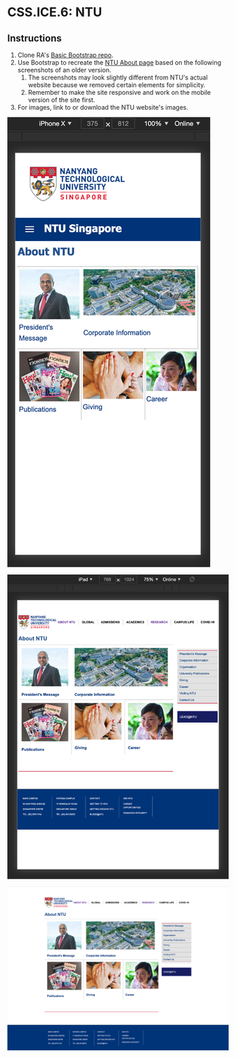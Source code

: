 # CSS.ICE.6: NTU

## Instructions

1. Clone RA's [Basic Bootstrap repo](https://github.com/rocketacademy/basic-bootstrap-bootcamp).
2. Use Bootstrap to recreate the [NTU About page](https://www.ntu.edu.sg/about-us) based on the following screenshots of an older version.
   1. The screenshots may look slightly different from NTU's actual website because we removed certain elements for simplicity.
   2. Remember to make the site responsive and work on the mobile version of the site first.
3. For images, link to or download the NTU website's images.

![Mobile View](../../../.gitbook/assets/screen-shot-2020-12-08-at-10.24.39-pm.png)

![Tablet View](../../../.gitbook/assets/screen-shot-2020-12-08-at-10.24.53-pm.png)

![Desktop View](../../../.gitbook/assets/screen-shot-2020-12-08-at-10.23.19-pm.png)
